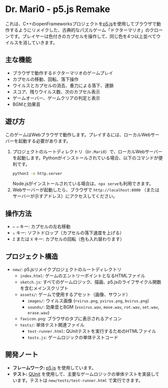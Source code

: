 # Dr. Mari0 - p5.js Remake

これは、C++のopenFrameworksプロジェクトを[p5.js](https://p5js.org/)を使用してブラウザで動作するようにリメイクした、古典的なパズルゲーム「ドクターマリオ」のクローンです。プレイヤーは色付きのカプセルを操作して、同じ色を4つ以上並べてウイルスを消していきます。

## 主な機能

-   ブラウザで動作するドクターマリオのゲームプレイ
-   カプセルの移動、回転、落下操作
-   ウイルスとカプセルの消去、重力による落下、連鎖
-   スコア、残りウイルス数、次のカプセル表示
-   ゲームオーバー、ゲームクリアの判定と表示
-   BGMと効果音

## 遊び方

このゲームはWebブラウザで動作します。プレイするには、ローカルWebサーバーを起動する必要があります。

1.  プロジェクトのルートディレクトリ（`Dr.Mari0`）で、ローカルWebサーバーを起動します。Pythonがインストールされている場合、以下のコマンドが便利です。
    ```bash
    python3 -m http.server
    ```
    Node.jsがインストールされている場合は、`npx serve`も利用できます。
3.  Webサーバーが起動したら、ブラウザで `http://localhost:8000` （またはサーバーが示すアドレス）にアクセスしてください。

## 操作方法

-   `←` `→` キー: カプセルの左右移動
-   `↓` キー: ソフトドロップ（カプセルの落下速度を上げる）
-   `Z` または `X` キー: カプセルの回転（色も入れ替わります）

## プロジェクト構造

-   `new/`: p5.jsリメイクプロジェクトのルートディレクトリ
    -   `index.html`: ゲームのエントリーポイントとなるHTMLファイル
    -   `sketch.js`: すべてのゲームロジック、描画、p5.jsのライフサイクル関数を含むメインスクリプト
    -   `assets/`: ゲームで使用するアセット（画像、サウンド）
        -   `images/`: ウイルス画像 (`rvirus.png`, `yvirus.png`, `bvirus.png`)
        -   `sounds/`: 効果音とBGM (`vsvirus.wav`, `move.wav`, `rot.wav`, `set.wav`, `erase.wav`)
    -   `favicon.png`: ブラウザのタブに表示されるアイコン
    -   `tests/`: 単体テスト関連ファイル
        -   `test-runner.html`: QUnitテストを実行するためのHTMLファイル
        -   `tests.js`: ゲームロジックの単体テストコード

## 開発ノート

-   **フレームワーク:** [p5.js](https://p5js.org/) を使用しています。
-   **テスト:** [QUnit](https://qunitjs.com/) を使用して、主要なゲームロジックの単体テストを実装しています。テストは `new/tests/test-runner.html` で実行できます。
